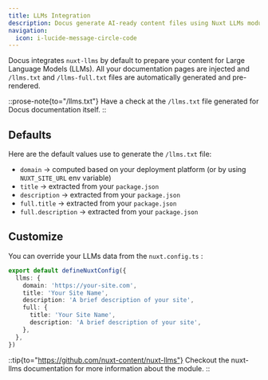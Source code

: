 ```yaml
---
title: LLMs Integration
description: Docus generate AI-ready content files using Nuxt LLMs module
navigation:
  icon: i-lucide-message-circle-code
---
```


Docus integrates `nuxt-llms` by default to prepare your content for Large Language Models (LLMs). All your documentation pages are injected and `/llms.txt` and `/llms-full.txt` files are automatically generated and pre-rendered.

::prose-note{to="/llms.txt"}
Have a check at the `/llms.txt` file generated for Docus documentation itself.
::

## Defaults

Here are the default values use to generate the `/llms.txt` file:

- `domain` → computed based on your deployment platform (or by using `NUXT_SITE_URL` env variable)
- `title` → extracted from your `package.json`
- `description` → extracted from your `package.json`
- `full.title` → extracted from your `package.json`
- `full.description` → extracted from your `package.json`

## Customize

You can override your LLMs data from the `nuxt.config.ts` :

```ts [nuxt.config.ts]
export default defineNuxtConfig({
  llms: {
    domain: 'https://your-site.com',
    title: 'Your Site Name',
    description: 'A brief description of your site',
    full: {
      title: 'Your Site Name',
      description: 'A brief description of your site',
    },
  },
})
```

::tip{to="https://github.com/nuxt-content/nuxt-llms"}
Checkout the nuxt-llms documentation for more information about the module.
::
